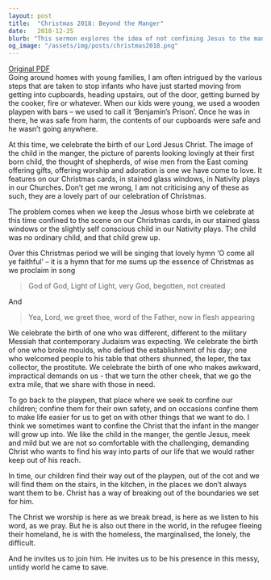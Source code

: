 ```yaml
---
layout: post
title:  "Christmas 2018: Beyond the Manger"
date:   2018-12-25
blurb: "This sermon explores the idea of not confining Jesus to the manger scene, but acknowledging his growth into a challenging, demanding Christ. It emphasizes the need to see Christ not only in the church but also in the world, particularly among the marginalized. The sermon challenges us to join Christ in his mission in this messy, untidy world."
og_image: "/assets/img/posts/christmas2018.png"
---
```

[Original PDF](/assets/pdf/christmas2018.pdf)    
Going around homes with young families, I am often intrigued by the various steps that are taken to stop infants who have just started moving from getting into cupboards, heading upstairs, out of the door, getting burned by the cooker, fire or whatever. When our kids were young, we used a wooden playpen with bars – we used to call it ‘Benjamin’s Prison’. Once he was in there, he was safe from harm, the contents of our cupboards were safe and he wasn’t going anywhere.

At this time, we celebrate the birth of our Lord Jesus Christ. The image of the child in the manger, the picture of parents looking lovingly at their first born child, the thought of shepherds, of wise men from the East coming offering gifts, offering worship and adoration is one we have come to love. It features on our Christmas cards, in stained glass windows, in Nativity plays in our Churches. Don’t get me wrong, I am not criticising any of these as such, they are a lovely part of our celebration of Christmas.

The problem comes when we keep the Jesus whose birth we celebrate at this time confined to the scene on our Christmas cards, in our stained glass windows or the slightly self conscious child in our Nativity plays. The child was no ordinary child, and that child grew up.

Over this Christmas period we will be singing that lovely hymn ‘O come all ye faithful’ – it is a hymn that for me sums up the essence of Christmas as we proclaim in song

> God of God,
> Light of Light,
> very God,
> begotten, not created

And

> Yea, Lord, we greet thee,
> word of the Father,
> now in flesh appearing

We celebrate the birth of one who was different, different to the military Messiah that contemporary Judaism was expecting. We celebrate the birth of one who broke moulds, who defied the establishment of his day; one who welcomed people to his table that others shunned, the leper, the tax collector, the prostitute. We celebrate the birth of one who makes awkward, impractical demands on us - that we turn the other cheek, that we go the extra mile, that we share with those in need.

To go back to the playpen, that place where we seek to confine our children; confine them for their own safety, and on occasions confine them to make life easier for us to get on with other things that we want to do. I think we sometimes want to confine the Christ that the infant in the manger will grow up into. We like the child in the manger, the gentle Jesus, meek and mild but we are not so comfortable with the challenging, demanding Christ who wants to find his way into parts of our life that we would rather keep out of his reach.

In time, our children find their way out of the playpen, out of the cot and we will find them on the stairs, in the kitchen, in the places we don’t always want them to be. Christ has a way of breaking out of the boundaries we set for him.

The Christ we worship is here as we break bread, is here as we listen to his word, as we pray. But he is also out there in the world, in the refugee fleeing their homeland, he is with the homeless, the marginalised, the lonely, the difficult.

And he invites us to join him. He invites us to be his presence in this messy, untidy world he came to save.
